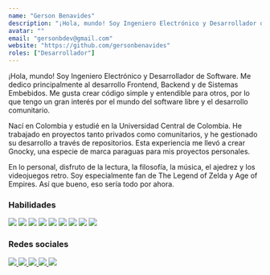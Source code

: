 ```yaml
---
name: "Gerson Benavides"
description: "¡Hola, mundo! Soy Ingeniero Electrónico y Desarrollador de Software."
avatar: ""
email: "gersonbdev@gmail.com"
website: "https://github.com/gersonbenavides"
roles: ["Desarrollador"]
---
```


¡Hola, mundo! Soy Ingeniero Electrónico y Desarrollador de Software. Me dedico principalmente al desarrollo Frontend, Backend y de Sistemas Embebidos. Me gusta crear código simple y entendible para otros, por lo que tengo un gran interés por el mundo del software libre y el desarrollo comunitario.

Nací en Colombia y estudié en la Universidad Central de Colombia. He trabajado en proyectos tanto privados como comunitarios, y he gestionado su desarrollo a través de repositorios. Esta experiencia me llevó a crear Gnocky, una especie de marca paraguas para mis proyectos personales.

En lo personal, disfruto de la lectura, la filosofía, la música, el ajedrez y los videojuegos retro. Soy especialmente fan de The Legend of Zelda y Age of Empires. Así que bueno, eso sería todo por ahora.

### Habilidades

<div class="flex flex-row flex-wrap gap-3">
    <img
        src="https://img.shields.io/badge/c-%2300599C.svg?style=for-the-badge&logo=c&logoColor=white"
        class="w-auto h-8"
    />
    <img
        src="https://img.shields.io/badge/c++-%2300599C.svg?style=for-the-badge&logo=c%2B%2B&logoColor=white"
        class="w-auto h-8"
    />
    <img
        src="https://img.shields.io/badge/Electronics-%2342B883.svg?style=for-the-badge&logo=circuitverse&logoColor=white"
        class="w-auto h-8"
    />
    <img
        src="https://img.shields.io/badge/microcontrollers-%2303234B.svg?style=for-the-badge&logo=stmicroelectronics&logoColor=white"
        class="w-auto h-8"
    />
    <img
        src="https://img.shields.io/badge/rust-%23000000.svg?style=for-the-badge&logo=rust&logoColor=white"
        class="w-auto h-8"
    />
    <img
        src="https://img.shields.io/badge/javascript-%23323330.svg?style=for-the-badge&logo=javascript&logoColor=%23F7DF1E"
        class="w-auto h-8"
    />
    <img
        src="https://img.shields.io/badge/typescript-%23007ACC.svg?style=for-the-badge&logo=typescript&logoColor=white"
        class="w-auto h-8"
    />
    <img
        src="https://img.shields.io/badge/dart-%230175C2.svg?style=for-the-badge&logo=dart&logoColor=white"
        class="w-auto h-8"
    />
    <img
        src="https://img.shields.io/badge/php-%23777BB4.svg?style=for-the-badge&logo=php&logoColor=white"
        class="w-auto h-8"
    />
</div>

### Redes sociales

<div class="flex flex-row flex-wrap gap-3">
    <a href="mailto:gersonbdev@gmail.com" target="_blank" rel="noopener noreferrer">
        <img
            src="https://img.shields.io/badge/Gmail-D14836?style=for-the-badge&logo=gmail&logoColor=white"
            class="w-auto h-8"
        />
    </a>
    <a href="https://github.com/gersonbenavides/" target="_blank" rel="noopener noreferrer">
        <img
            src="https://img.shields.io/badge/github-%23121011.svg?style=for-the-badge&logo=github&logoColor=white"
            class="w-auto h-8"
        />
    </a>
    <a href="https://twitter.com/gersonbdev/" target="_blank" rel="noopener noreferrer">
        <img
            src="https://img.shields.io/badge/X-%23000000.svg?style=for-the-badge&logo=X&logoColor=white"
            class="w-auto h-8"
        />
    </a>
    <a href="https://www.facebook.com/gersonbdev/" target="_blank" rel="noopener noreferrer">
        <img
            src="https://img.shields.io/badge/Facebook-%231877F2.svg?style=for-the-badge&logo=Facebook&logoColor=white"
            class="w-auto h-8"
        />
    </a>
    <a href="https://www.instagram.com/gersonbdev/" target="_blank" rel="noopener noreferrer">
        <img
            src="https://img.shields.io/badge/Instagram-%23E4405F.svg?style=for-the-badge&logo=Instagram&logoColor=white"
            class="w-auto h-8 w"
        />
    </a>
</div>